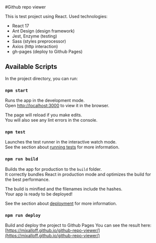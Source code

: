 #Github repo viewer

This is test project using React.
Used technologies:
  - React 17
  - Ant Design (design framework)
  - Jest, Enzyme (testing)
  - Sass (styles preprocessor)
  - Axios (http interaction)
  - gh-pages (deploy to Github Pages)

## Available Scripts

In the project directory, you can run:

### `npm start`

Runs the app in the development mode.\
Open [http://localhost:3000](http://localhost:3000) to view it in the browser.

The page will reload if you make edits.\
You will also see any lint errors in the console.

### `npm test`

Launches the test runner in the interactive watch mode.\
See the section about [running tests](https://facebook.github.io/create-react-app/docs/running-tests) for more information.

### `npm run build`

Builds the app for production to the `build` folder.\
It correctly bundles React in production mode and optimizes the build for the best performance.

The build is minified and the filenames include the hashes.\
Your app is ready to be deployed!

See the section about [deployment](https://facebook.github.io/create-react-app/docs/deployment) for more information.


### `npm run deploy`

Build and deploy the project to Github Pages
You can see the result here: [https://mixalloff.github.io/github-repo-viewer/](https://mixalloff.github.io/github-repo-viewer/)
